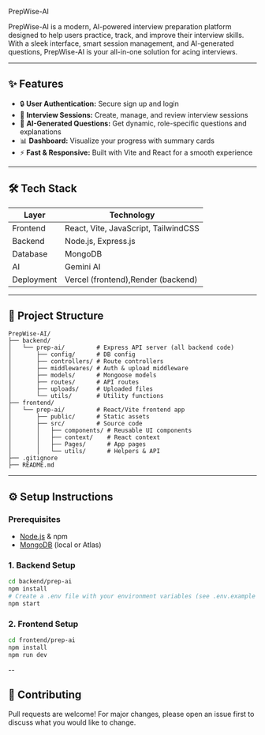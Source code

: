 PrepWise-AI

PrepWise-AI is a modern, AI-powered interview preparation platform designed to help users practice, track, and improve their interview skills. With a sleek interface, smart session management, and AI-generated questions, PrepWise-AI is your all-in-one solution for acing interviews.

---

## ✨ Features

- 🔒 **User Authentication:** Secure sign up and login
- 📝 **Interview Sessions:** Create, manage, and review interview sessions
- 🤖 **AI-Generated Questions:** Get dynamic, role-specific questions and explanations
- 📊 **Dashboard:** Visualize your progress with summary cards
- ⚡ **Fast & Responsive:** Built with Vite and React for a smooth experience

---

## 🛠️ Tech Stack

| Layer      | Technology                           |
|------------|--------------------------------------|
| Frontend   | React, Vite, JavaScript, TailwindCSS |
| Backend    | Node.js, Express.js                  |
| Database   | MongoDB                              |
| AI         | Gemini AI                            |
| Deployment | Vercel (frontend),Render (backend)   |

---

## 📁 Project Structure

```text
PrepWise-AI/
├── backend/
│   └── prep-ai/         # Express API server (all backend code)
│       ├── config/      # DB config
│       ├── controllers/ # Route controllers
│       ├── middlewares/ # Auth & upload middleware
│       ├── models/      # Mongoose models
│       ├── routes/      # API routes
│       ├── uploads/     # Uploaded files
│       └── utils/       # Utility functions
├── frontend/
│   └── prep-ai/         # React/Vite frontend app
│       ├── public/      # Static assets
│       ├── src/         # Source code
│       │   ├── components/ # Reusable UI components
│       │   ├── context/    # React context
│       │   ├── Pages/      # App pages
│       │   └── utils/      # Helpers & API
├── .gitignore
├── README.md
```

---

## ⚙️ Setup Instructions

### Prerequisites
- [Node.js](https://nodejs.org/) & npm
- [MongoDB](https://www.mongodb.com/) (local or Atlas)


### 1. Backend Setup
```sh
cd backend/prep-ai
npm install
# Create a .env file with your environment variables (see .env.example if available)
npm start
```

### 2. Frontend Setup
```sh
cd frontend/prep-ai
npm install
npm run dev
```

--

## 🤝 Contributing

Pull requests are welcome! For major changes, please open an issue first to discuss what you would like to change.


